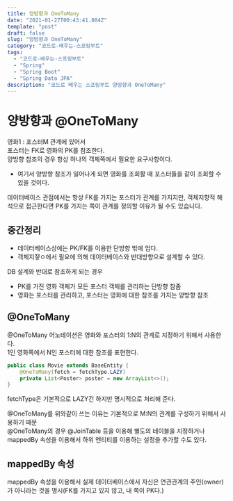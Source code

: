 ```yaml
---
title: 양방향과 OneToMany
date: "2021-01-27T00:43:41.804Z"
template: "post"
draft: false
slug: "양방향과 OneToMany"
category: "코드로-배우는-스프링부트"
tags:
  - "코드로-배우는-스프링부트"
  - "Spring"
  - "Spring Boot"
  - "Spring Data JPA"
description: "코드로 배우는 스프링부트 양방향과 OneToMany"
---
```


# 양방향과 @OneToMany

영화1 : 포스터M 관계에 있어서  
포스터는 FK로 영화의 PK를 참조한다.  
양방향 참조의 경우 항상 하나의 객체쪽에서 필요한 요구사항이다.  
- 여기서 양방향 참조가 일어나게 되면 영화를 조회활 때 포스터들을 같이 조회할 수 있을 것이다.

데이터베이스 관점에서는 항상 FK를 가지는 포스터가 관계를 가지지만, 객체지향적 해석으로 접근한다면 PK를 가지는 쪽이 관계를 정의할 이유가 될 수도 있습니다.  


## 중간정리

- 데이터베이스상에는 PK/FK를 이용한 단방향 밖에 업다.
- 객체지쟣ㅇ에서 필요에 의해 데이터베이스와 반대방향으로 설계할 수 있다.

DB 설계와 반대로 참조하게 되는 경우

- PK를 가진 영화 객체가 모든 포스터 객체를 관리하는 단방향 참좀
- 영화는 포스터를 관리하고, 포스터는 영화에 대한 참조를 가지는 양방향 참조

## @OneToMany

@OneToMany 어노테이션은 영화와 포스터의 1:N의 관계로 지정하기 위해서 사용한다.  
1인 영화쪽에서 N인 포스터에 대한 참조를 표현한다.

```java
public class Movie extends BaseEntity {
    @OneToMany(fetch = fetchType.LAZY)
    private List<Poster> poster = new ArrayList<>();
}
```

fetchType은 기본적으로 LAZY긴 하지만 명시적으로 처리해 준다.  

@OneToMany를 위와같이 쓰는 이유는 기본적으로 M:N의 관계를 구성하기 위해서 사용하기 때문  
@OneToMany의 경우 @JoinTable 등을 이용해 별도의 테이블을 지정하거나 mappedBy 속성을 이용해서 하위 엔티티를 이용하는 설정을 추가할 수도 있다.

## mappedBy 속성

mappedBy 속성을 이용해서 실제 데이터베이스에서 자신은 연관관계의 주인(owner)가 아니라는 것을 명시(FK를 가지고 있지 않고, 내 쪽이 PK다.)